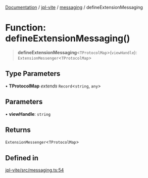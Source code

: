[Documentation](../../../packages.md) / [jpl-vite](../../index.md) / [messaging](../index.md) / defineExtensionMessaging

# Function: defineExtensionMessaging()

> **defineExtensionMessaging**\<`TProtocolMap`\>(`viewHandle`): `ExtensionMessenger`\<`TProtocolMap`\>

## Type Parameters

• **TProtocolMap** _extends_ `Record`\<`string`, `any`\>

## Parameters

• **viewHandle**: `string`

## Returns

`ExtensionMessenger`\<`TProtocolMap`\>

## Defined in

[jpl-vite/src/messaging.ts:54](https://github.com/rxliuli/joplin-utils/blob/485409801cf7c952cfefe9e29020115fe6abec36/packages/jpl-vite/src/messaging.ts#L54)
